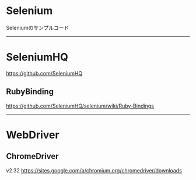 # Selenium

Seleniumのサンプルコード

---

# SeleniumHQ
https://github.com/SeleniumHQ

## RubyBinding
https://github.com/SeleniumHQ/selenium/wiki/Ruby-Bindings

---

# WebDriver

## ChromeDriver
v2.32
https://sites.google.com/a/chromium.org/chromedriver/downloads
